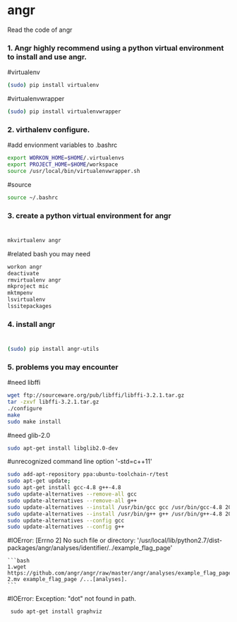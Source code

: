 
# angr
Read the code of angr
### 1. Angr highly recommend using a python virtual environment to install and use angr. 
  #virtualenv
 
  ```bash
  (sudo) pip install virtualenv
  ```

  #virtualenvwrapper
  ```Bash
  (sudo) pip install virtualenvwrapper
  ```

### 2. virthalenv configure.
  #add envionment variables to .bashrc
   ``` bash
   export WORKON_HOME=$HOME/.virtualenvs
   export PROJECT_HOME=$HOME/workspace
   source /usr/local/bin/virtualenvwrapper.sh
   ```
   
   #source
   ```bash
   source ~/.bashrc
   ```
   
 ### 3. create a python virtual environment for angr
  #
  ```bash
  mkvirtualenv angr
  ```
  #related bash you may need
  ```bash
  workon angr
  deactivate
  rmvirtualenv angr
  mkproject mic
  mktmpenv
  lsvirtualenv
  lssitepackages
  ```
 ### 4. install angr
  #
  ```bash
  (sudo) pip install angr-utils
  ```
 ### 5. problems you may encounter
  #need libffi
  ```bash
  wget ftp://sourceware.org/pub/libffi/libffi-3.2.1.tar.gz
  tar -zxvf libffi-3.2.1.tar.gz 
  ./configure
  make
  sudo make install
  ```
  
  #need glib-2.0
  ```bash
  sudo apt-get install libglib2.0-dev
  ```
  #unrecognized command line option '-std=c++11'
  ```bash
  sudo add-apt-repository ppa:ubuntu-toolchain-r/test     
  sudo apt-get update;   
  sudo apt-get install gcc-4.8 g++-4.8     
  sudo update-alternatives --remove-all gcc   
  sudo update-alternatives --remove-all g++  
  sudo update-alternatives --install /usr/bin/gcc gcc /usr/bin/gcc-4.8 20  
  sudo update-alternatives --install /usr/bin/g++ g++ /usr/bin/g++-4.8 20  
  sudo update-alternatives --config gcc  
  sudo update-alternatives --config g++   
  ```
  
  #IOError: [Errno 2] No such file or directory: '/usr/local/lib/python2.7/dist-packages/angr/analyses/identifier/../example_flag_page'  
    
    ```bash
    1.wget https://github.com/angr/angr/raw/master/angr/analyses/example_flag_page
    2.mv example_flag_page /...[analyses].
    ```   

  #IOError: Exception: "dot" not found in path. 
  ```bash
  sudo apt-get install graphviz
  ```
